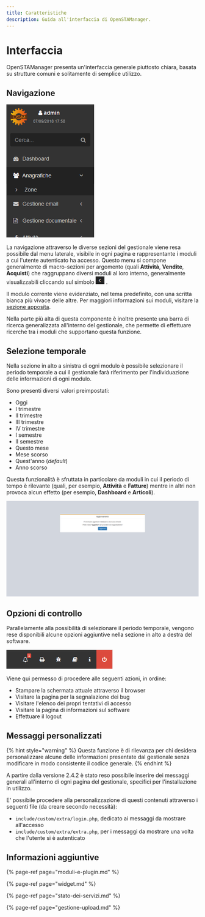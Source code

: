 ```yaml
---
title: Caratteristiche
description: Guida all'interfaccia di OpenSTAManager.
---
```


# Interfaccia

OpenSTAManager presenta un'interfaccia generale piuttosto chiara, basata su strutture comuni e solitamente di semplice utilizzo.

## Navigazione

![](../.gitbook/assets/menu.png)

La navigazione attraverso le diverse sezioni del gestionale viene resa possibile dal menu laterale, visibile in ogni pagina e rappresentante i moduli a cui l'utente autenticato ha accesso. Questo menu si compone generalmente di macro-sezioni per argomento \(quali **Attività**, **Vendite**, **Acquisti**\) che raggruppano diversi moduli al loro interno, generalmente visualizzabili cliccando sul simbolo ![](../.gitbook/assets/simbolo.PNG) .

Il modulo corrente viene evidenziato, nel tema predefinito, con una scritta bianca più vivace delle altre. Per maggiori informazioni sui moduli, visitare la [sezione apposita](moduli-e-plugin.md).

Nella parte più alta di questa componente è inoltre presente una barra di ricerca generalizzata all'interno del gestionale, che permette di effettuare ricerche tra i moduli che supportano questa funzione.

## Selezione temporale

Nella sezione in alto a sinistra di ogni modulo è possibile selezionare il periodo temporale a cui il gestionale farà riferimento per l'individuazione delle informazioni di ogni modulo.

Sono presenti diversi valori preimpostati:

* Oggi
* I trimestre
* II trimestre
* III trimestre
* IV trimestre
* I semestre
* II semestre
* Questo mese
* Mese scorso
* Quest'anno \(_default_\)
* Anno scorso

Questa funzionalità è sfruttata in particolare da moduli in cui il periodo di tempo è rilevante \(quali, per esempio, **Attività** e **Fatture**\) mentre in altri non provoca alcun effetto \(per esempio, **Dashboard** e **Articoli**\).

![](../.gitbook/assets/image%20%289%29.png)

## Opzioni di controllo

Parallelamente alla possibilità di selezionare il periodo temporale, vengono rese disponibili alcune opzioni aggiuntive nella sezione in alto a destra del software.

![](../.gitbook/assets/image%20%286%29.png)

Viene qui permesso di procedere alle seguenti azioni, in ordine:

* Stampare la schermata attuale attraverso il browser
* Visitare la pagina per la segnalazione dei bug
* Visitare l'elenco dei propri tentativi di accesso
* Visitare la pagina di informazioni sul software
* Effettuare il logout

## **Messaggi personalizzati**

{% hint style="warning" %}
Questa funzione è di rilevanza per chi desidera personalizzare alcune delle informazioni presentate dal gestionale senza modificare in modo consistente il codice generale.
{% endhint %}

A partire dalla versione 2.4.2 è stato reso possibile inserire dei messaggi generali all'interno di ogni pagina del gestionale, specifici per l'installazione in utilizzo.

E' possibile procedere alla personalizzazione di questi contenuti attraverso i seguenti file \(da creare secondo necessità\):

* `include/custom/extra/login.php`, dedicato ai messaggi da mostrare all'accesso
* `include/custom/extra/extra.php`, per i messaggi da mostrare una volta che l'utente si è autenticato

## Informazioni aggiuntive

{% page-ref page="moduli-e-plugin.md" %}

{% page-ref page="widget.md" %}

{% page-ref page="stato-dei-servizi.md" %}

{% page-ref page="gestione-upload.md" %}

